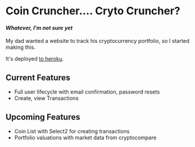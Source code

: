 # Coin Cruncher.... Cryto Cruncher?
#### *Whatever, I'm not sure yet*

My dad wanted a website to track his cryptocurrency portfolio, so I started making this.

It's deployed [to heroku](https://crypto-cruncher.herokuapp.com/).

## Current Features

* Full user lifecycle with email confirmation, password resets
* Create, view Transactions

## Upcoming Features

* Coin List with Select2 for creating transactions
* Portfolio valuations with market data from cryptocompare
